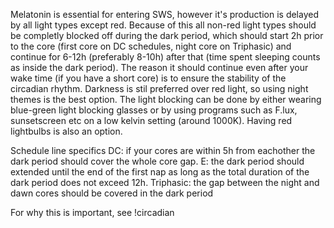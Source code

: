 Melatonin is essential for entering SWS, however it's production is delayed by all light types except red. Because of this all non-red light types should be completly blocked off during the dark period, which should start 2h prior to the core (first core on DC schedules, night core on Triphasic) and continue for 6-12h (preferably 8-10h) after that (time spent sleeping counts as inside the dark period). The reason it should continue even after your wake time (if you have a short core) is to ensure the stability of the circadian rhythm. Darkness is stil preferred over red light, so using night themes is the best option. The light blocking can be done by either wearing blue-green light blocking glasses or by using programs such as F.lux, sunsetscreen etc on a low kelvin setting (around 1000K). Having red lightbulbs is also an option.

Schedule line specifics
DC: if your cores are within 5h from eachother the dark period should cover the whole core gap.
E: the dark period should extended until the end of the first nap as long as the total duration of the dark period does not exceed 12h.
Triphasic: the gap between the night and dawn cores should be covered in the dark period

For why this is important, see !circadian
